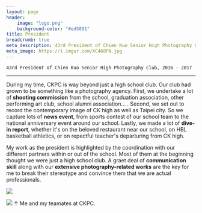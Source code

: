 ```yaml
---
layout: page
header:
    image: "logo.png"
    background-color: "#ed5891"
title: President   
breadcrumb: true
meta_description: 43rd President of Chien Kuo Senior High Photography Club. During my time, CKPC is way beyond just a high school club. Our club had grown to be something like a photography agency.
meta_image: https://i.imgur.com/XC468FN.jpg
---
```


`43rd President of Chien Kuo Senior High Photography Club, 2016 - 2017`

---

During my time, CKPC is way beyond just a high school club. Our club had grown to be something like a photography agency. First, we undertake a lot of **shooting commission** from the school, graduation association, other performing art club, school alumni association... . Second, we set out to record the contemporary image of CK high as well as Taipei city. So we capture lots of **news event**, from sports contest of our school team to the national anniversary event around our school. Lastly, we made a lot of **dive-in report**, whether it's on the beloved restaurant near our school, on HBL basketball athletics, or on repectful teacher's departuring from CK high.

My work as the president is highlighted by the coordination with our different partners within or out of the school. Most of them at the beginning thought we were just a high school club. A graet deal of **communication skill** along with our **extensive photography-related works** are the key for me to break their stereotype and convince them that we are actual professionals. 

![](https://i.imgur.com/2PzIOpx.jpg)

![](https://i.imgur.com/XC468FN.jpg)
&uarr; Me and my teamates at CKPC.